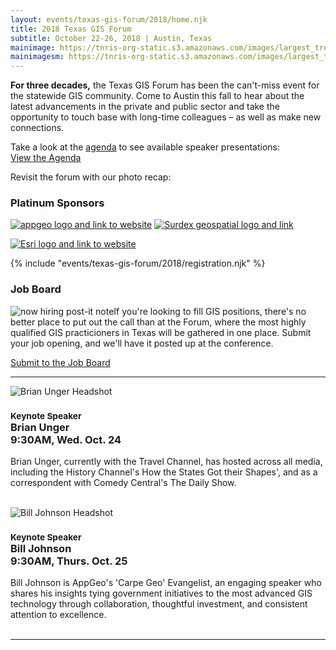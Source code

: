 ```yaml
---
layout: events/texas-gis-forum/2018/home.njk
title: 2018 Texas GIS Forum
subtitle: October 22-26, 2018 | Austin, Texas
mainimage: https://tnris-org-static.s3.amazonaws.com/images/largest_tree_graphic.jpg
mainimagesm: https://tnris-org-static.s3.amazonaws.com/images/largest_tree_graphic_sm.jpg
---
```


<div class="lead-forum col-md-6">
  <strong>For three decades,</strong> the Texas GIS Forum has been the can't-miss event for the statewide GIS community. Come to Austin this fall to hear about the latest advancements in the private and public sector and take the opportunity to touch base with long-time colleagues – as well as make new connections.
</p>
<p class="lead">
Take a look at the  <a href="/texas-gis-forum/2018/agenda">agenda</a> to see available speaker presentations:<br>
  <a class="btn btn-lg btn-tnris" href="/texas-gis-forum/2018/agenda">View the Agenda</a></p>

<p class="lead">Revisit the forum with our photo recap:<br>
  <h3>Platinum Sponsors</h3>
    <p><a href="http://appgeo.com"><img class="plat-logo-top" alt="appgeo logo and link to website" src="https://tnris-org-static.s3.amazonaws.com/images/appgeo_logo.png"></a>
    <a href="http://www.surdex.com/"><img class="plat-logo-top" alt="Surdex geospatial logo and link" src="https://tnris-org-static.s3.amazonaws.com/images/surdex_logo.png"></a></p>
    <p><a href="http://www.esri.com"><img alt="Esri logo and link to website" src="https://tnris-org-static.s3.amazonaws.com/images/esri_where_logo.png"></a></p>
</div>
<div class="col-md-6">
{% include "events/texas-gis-forum/2018/registration.njk" %}
<h3>Job Board</h3>
<p>
  <img class="pull-left" src="https://tnris-org-static.s3.amazonaws.com/images/sticky_job_square.jpg" alt="now hiring post-it note">If you're looking to fill GIS positions, there's no better place to put out the call than at the Forum, where the most highly qualified GIS practicioners in Texas will be gathered in one place. Submit your job opening, and we'll have it posted up at the conference.
</p>
<a class="btn btn-tnris btn-md" href="/texas-gis-forum/2018/job-board">Submit to the Job Board</a>
</div>
<hr class="clearfix">



<div class="col-sm-6 keynote-welcome-2018">
  <img class="img-circle" src="https://tnris-org-static.s3.amazonaws.com/images/unger_headshot_th.jpg" alt="Brian Unger Headshot">
  <h3><small>Keynote Speaker</small><br><strong>Brian Unger</strong><br>9:30AM, Wed. Oct. 24</h3>
  <p>Brian Unger, currently with the Travel Channel, has hosted across all media, including the History Channel's How the States Got their Shapes', and as a correspondent with Comedy Central's The Daily Show.<br><br>
</div>
<div class="col-sm-6 keynote-welcome-2018">
  <img class="img-circle"  src="https://tnris-org-static.s3.amazonaws.com/images/johnson_headshot_th.jpg" alt="Bill Johnson Headshot">
  <h3><small>Keynote Speaker</small><br><strong>Bill Johnson</strong><br>9:30AM, Thurs. Oct. 25</h3>
  <p>Bill Johnson is AppGeo's 'Carpe Geo' Evangelist, an engaging speaker who shares his insights tying government initiatives to the most advanced GIS technology through collaboration, thoughtful investment, and consistent attention to excellence.<br><br>
</div>

<hr class="clearfix">
